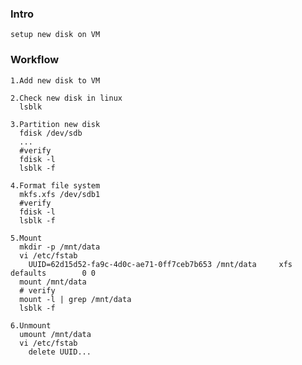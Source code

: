 ### Intro
    setup new disk on VM
### Workflow
    1.Add new disk to VM

    2.Check new disk in linux
      lsblk

    3.Partition new disk
      fdisk /dev/sdb
      ...
      #verify
      fdisk -l
      lsblk -f

    4.Format file system
      mkfs.xfs /dev/sdb1
      #verify
      fdisk -l
      lsblk -f

    5.Mount
      mkdir -p /mnt/data
      vi /etc/fstab
        UUID=62d15d52-fa9c-4d0c-ae71-0ff7ceb7b653 /mnt/data     xfs     defaults        0 0
      mount /mnt/data
      # verify
      mount -l | grep /mnt/data
      lsblk -f
    
    6.Unmount
      umount /mnt/data
      vi /etc/fstab
        delete UUID...

